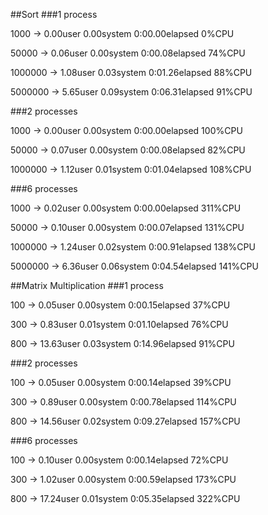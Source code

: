 ##Sort
###1 process

1000 -> 0.00user 0.00system 0:00.00elapsed 0%CPU

50000 -> 0.06user 0.00system 0:00.08elapsed 74%CPU

1000000 -> 1.08user 0.03system 0:01.26elapsed 88%CPU

5000000 -> 5.65user 0.09system 0:06.31elapsed 91%CPU

###2 processes

1000 -> 0.00user 0.00system 0:00.00elapsed 100%CPU

50000 -> 0.07user 0.00system 0:00.08elapsed 82%CPU

1000000 -> 1.12user 0.01system 0:01.04elapsed 108%CPU

###6 processes

1000 -> 0.02user 0.00system 0:00.00elapsed 311%CPU

50000 -> 0.10user 0.00system 0:00.07elapsed 131%CPU

1000000 -> 1.24user 0.02system 0:00.91elapsed 138%CPU

5000000 -> 6.36user 0.06system 0:04.54elapsed 141%CPU

##Matrix Multiplication
###1 process

100 -> 0.05user 0.00system 0:00.15elapsed 37%CPU

300 -> 0.83user 0.01system 0:01.10elapsed 76%CPU

800 -> 13.63user 0.03system 0:14.96elapsed 91%CPU

###2 processes

100 -> 0.05user 0.00system 0:00.14elapsed 39%CPU

300 -> 0.89user 0.00system 0:00.78elapsed 114%CPU

800 -> 14.56user 0.02system 0:09.27elapsed 157%CPU

###6 processes

100 -> 0.10user 0.00system 0:00.14elapsed 72%CPU

300 -> 1.02user 0.00system 0:00.59elapsed 173%CPU

800 -> 17.24user 0.01system 0:05.35elapsed 322%CPU
